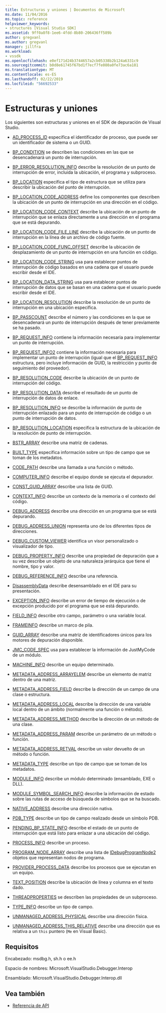 ```yaml
---
title: Estructuras y uniones | Documentos de Microsoft
ms.date: 11/04/2016
ms.topic: reference
helpviewer_keywords:
- structures [Visual Studio SDK]
ms.assetid: 9ff0a8f8-1ee6-4fdd-8b80-206436ff589b
author: gregvanl
ms.author: gregvanl
manager: jillfra
ms.workload:
- vssdk
ms.openlocfilehash: e0ef171d24b3744657a2cb05338b2b124a6331c9
ms.sourcegitcommit: b0d8e61745f67bd1f7ecf7fe080a0fe73ac6a181
ms.translationtype: MT
ms.contentlocale: es-ES
ms.lasthandoff: 02/22/2019
ms.locfileid: "56692533"
---
```

# <a name="structures-and-unions"></a>Estructuras y uniones
Los siguientes son estructuras y uniones en el SDK de depuración de Visual Studio.

- [AD_PROCESS_ID](../../../extensibility/debugger/reference/ad-process-id.md) especifica el identificador de proceso, que puede ser un identificador de sistema o un GUID.

- [BP_CONDITION](../../../extensibility/debugger/reference/bp-condition.md) se describen las condiciones en las que se desencadenará un punto de interrupción.

- [BP_ERROR_RESOLUTION_INFO](../../../extensibility/debugger/reference/bp-error-resolution-info.md) describe la resolución de un punto de interrupción de error, incluida la ubicación, el programa y subproceso.

- [BP_LOCATION](../../../extensibility/debugger/reference/bp-location.md) especifica el tipo de estructura que se utiliza para describir la ubicación del punto de interrupción.

- [BP_LOCATION_CODE_ADDRESS](../../../extensibility/debugger/reference/bp-location-code-address.md) define los componentes que describen la ubicación de un punto de interrupción en una dirección en el código.

- [BP_LOCATION_CODE_CONTEXT](../../../extensibility/debugger/reference/bp-location-code-context.md) describe la ubicación de un punto de interrupción que se enlaza directamente a una dirección en el programa que se está depurando.

- [BP_LOCATION_CODE_FILE_LINE](../../../extensibility/debugger/reference/bp-location-code-file-line.md) describe la ubicación de un punto de interrupción en la línea de un archivo de código fuente.

- [BP_LOCATION_CODE_FUNC_OFFSET](../../../extensibility/debugger/reference/bp-location-code-func-offset.md) describe la ubicación de desplazamiento de un punto de interrupción en una función en código.

- [BP_LOCATION_CODE_STRING](../../../extensibility/debugger/reference/bp-location-code-string.md) usa para establecer puntos de interrupción de código basados en una cadena que el usuario puede escribir desde el IDE.

- [BP_LOCATION_DATA_STRING](../../../extensibility/debugger/reference/bp-location-data-string.md) usa para establecer puntos de interrupción de datos que se basan en una cadena que el usuario puede escribir desde el IDE.

- [BP_LOCATION_RESOLUTION](../../../extensibility/debugger/reference/bp-location-resolution.md) describe la resolución de un punto de interrupción en una ubicación específica.

- [BP_PASSCOUNT](../../../extensibility/debugger/reference/bp-passcount.md) describe el número y las condiciones en la que se desencadenará un punto de interrupción después de tener previamente se ha pasado.

- [BP_REQUEST_INFO](../../../extensibility/debugger/reference/bp-request-info.md) contiene la información necesaria para implementar un punto de interrupción.

- [BP_REQUEST_INFO2](../../../extensibility/debugger/reference/bp-request-info2.md) contiene la información necesaria para implementar un punto de interrupción (igual que el [BP_REQUEST_INFO](../../../extensibility/debugger/reference/bp-request-info.md) estructura, pero incluye información de GUID, la restricción y punto de seguimiento del proveedor).

- [BP_RESOLUTION_CODE](../../../extensibility/debugger/reference/bp-resolution-code.md) describe la ubicación de un punto de interrupción del código.

- [BP_RESOLUTION_DATA](../../../extensibility/debugger/reference/bp-resolution-data.md) describe el resultado de un punto de interrupción de datos de enlace.

- [BP_RESOLUTION_INFO](../../../extensibility/debugger/reference/bp-resolution-info.md) se describe la información de punto de interrupción enlazado para un punto de interrupción de código o un punto de interrupción de datos.

- [BP_RESOLUTION_LOCATION](../../../extensibility/debugger/reference/bp-resolution-location.md) especifica la estructura de la ubicación de la resolución de punto de interrupción.

- [BSTR_ARRAY](../../../extensibility/debugger/reference/bstr-array.md) describe una matriz de cadenas.

- [BUILT_TYPE](../../../extensibility/debugger/reference/built-type.md) especifica información sobre un tipo de campo que se toman de los metadatos.

- [CODE_PATH](../../../extensibility/debugger/reference/code-path.md) describe una llamada a una función o método.

- [COMPUTER_INFO](../../../extensibility/debugger/reference/computer-info.md) describe el equipo donde se ejecuta el depurador.

- [CONST_GUID_ARRAY](../../../extensibility/debugger/reference/const-guid-array.md) describe una lista de GUID.

- [CONTEXT_INFO](../../../extensibility/debugger/reference/context-info.md) describe un contexto de la memoria o el contexto del código.

- [DEBUG_ADDRESS](../../../extensibility/debugger/reference/debug-address.md) describe una dirección en un programa que se está depurando.

- [DEBUG_ADDRESS_UNION](../../../extensibility/debugger/reference/debug-address-union.md) representa uno de los diferentes tipos de direcciones.

- [DEBUG_CUSTOM_VIEWER](../../../extensibility/debugger/reference/debug-custom-viewer.md) identifica un visor personalizado o visualizador de tipo.

- [DEBUG_PROPERTY_INFO](../../../extensibility/debugger/reference/debug-property-info.md) describe una propiedad de depuración que a su vez describe un objeto de una naturaleza jerárquica que tiene el nombre, tipo y valor.

- [DEBUG_REFERENCE_INFO](../../../extensibility/debugger/reference/debug-reference-info.md) describe una referencia.

- [DisassemblyData](../../../extensibility/debugger/reference/disassemblydata.md) describe desensamblado en el IDE para su presentación.

- [EXCEPTION_INFO](../../../extensibility/debugger/reference/exception-info.md) describe un error de tiempo de ejecución o de excepción producido por el programa que se está depurando.

- [FIELD_INFO](../../../extensibility/debugger/reference/field-info.md) describe otro campo, parámetro o una variable local.

- [FRAMEINFO](../../../extensibility/debugger/reference/frameinfo.md) describe un marco de pila.

- [GUID_ARRAY](../../../extensibility/debugger/reference/guid-array.md) describe una matriz de identificadores únicos para los motores de depuración disponible.

- [JMC_CODE_SPEC](../../../extensibility/debugger/reference/jmc-code-spec.md) usa para establecer la información de JustMyCode de un módulo.

- [MACHINE_INFO](../../../extensibility/debugger/reference/machine-info.md) describe un equipo determinado.

- [METADATA_ADDRESS_ARRAYELEM](../../../extensibility/debugger/reference/metadata-address-arrayelem.md) describe un elemento de matriz dentro de una matriz.

- [METADATA_ADDRESS_FIELD](../../../extensibility/debugger/reference/metadata-address-field.md) describe la dirección de un campo de una clase o estructura.

- [METADATA_ADDRESS_LOCAL](../../../extensibility/debugger/reference/metadata-address-local.md) describe la dirección de una variable local dentro de un ámbito (normalmente una función o método).

- [METADATA_ADDRESS_METHOD](../../../extensibility/debugger/reference/metadata-address-method.md) describe la dirección de un método de una clase.

- [METADATA_ADDRESS_PARAM](../../../extensibility/debugger/reference/metadata-address-param.md) describe un parámetro de un método o función.

- [METADATA_ADDRESS_RETVAL](../../../extensibility/debugger/reference/metadata-address-retval.md) describe un valor devuelto de un método o función.

- [METADATA_TYPE](../../../extensibility/debugger/reference/metadata-type.md) describe un tipo de campo que se toman de los metadatos.

- [MODULE_INFO](../../../extensibility/debugger/reference/module-info.md) describe un módulo determinado (ensamblado, EXE o DLL).

- [MODULE_SYMBOL_SEARCH_INFO](../../../extensibility/debugger/reference/module-symbol-search-info.md) describe la información de estado sobre las rutas de acceso de búsqueda de símbolos que se ha buscado.

- [NATIVE_ADDRESS](../../../extensibility/debugger/reference/native-address.md) describe una dirección nativa.

- [PDB_TYPE](../../../extensibility/debugger/reference/pdb-type.md) describe un tipo de campo realizado desde un símbolo PDB.

- [PENDING_BP_STATE_INFO](../../../extensibility/debugger/reference/pending-bp-state-info.md) describe el estado de un punto de interrupción que está listo para enlazar a una ubicación del código.

- [PROCESS_INFO](../../../extensibility/debugger/reference/process-info.md) describe un proceso.

- [PROGRAM_NODE_ARRAY](../../../extensibility/debugger/reference/program-node-array.md) describe una lista de [IDebugProgramNode2](../../../extensibility/debugger/reference/idebugprogramnode2.md) objetos que representan nodos de programa.

- [PROVIDER_PROCESS_DATA](../../../extensibility/debugger/reference/provider-process-data.md) describe los procesos que se ejecutan en un equipo.

- [TEXT_POSITION](../../../extensibility/debugger/reference/text-position.md) describe la ubicación de línea y columna en el texto dado.

- [THREADPROPERTIES](../../../extensibility/debugger/reference/threadproperties.md) se describen las propiedades de un subproceso.

- [TYPE_INFO](../../../extensibility/debugger/reference/type-info.md) describe un tipo de campo.

- [UNMANAGED_ADDRESS_PHYSICAL](../../../extensibility/debugger/reference/unmanaged-address-physical.md) describe una dirección física.

- [UNMANAGED_ADDRESS_THIS_RELATIVE](../../../extensibility/debugger/reference/unmanaged-address-this-relative.md) describe una dirección que es relativa a un `this` puntero (`Me` en Visual Basic).

## <a name="requirements"></a>Requisitos
 Encabezado: msdbg.h, sh.h o ee.h

 Espacio de nombres:  Microsoft.VisualStudio.Debugger.Interop

 Ensamblado: Microsoft.VisualStudio.Debugger.Interop.dll

## <a name="see-also"></a>Vea también
- [Referencia de API](../../../extensibility/debugger/reference/api-reference-visual-studio-debugging.md)